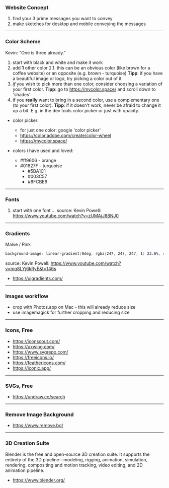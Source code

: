 ### Website Concept
1. find your 3 prime messages you want to convey
2. make sketches for desktop and mobile conveying the messages  
___ 


### Color Scheme
Kevin: "One is three already."

1. start with black and white and make it work
2. add **1** other color
2.1. this can be an obvious color (like brown for a coffee website) or an opposite (e.g. brown - turquoise)
**Tipp**: if you have a beautiful image or logo, try picking a color out of it
3. *if* you wish to pick more than one color, consider choosing a variation of your first color.
**Tipp**: go to https://mycolor.space/ and scroll down to 'shades'
4. if you **really** want to bring in a second color, use a complementary one (to your first color).
**Tipp**: if it doesn't work, never be afraid to change it up a bit. E.g. in the dev tools color picker or just with opacity.

- color picker: 
  - for just one color: google 'color picker'
  - https://color.adobe.com/create/color-wheel
  - https://mycolor.space/

- colors i have used and loved:
  - #ff9606 - orange
  - #01627F - turquoise
    - #5BA1C1
    - #003C57
    - #8FCBE6
___ 


### Fonts
1. start with one font
...
source: Kevin Powell: https://www.youtube.com/watch?v=zUMAjJ88NJ0
___


### Gradients
Malve / Pink
```css
background-image: linear-gradient(0deg, rgba(247, 247, 247, 1) 23.8%, rgba(252, 221, 221, 1) 92% );
```
source: Kevin Powell: https://www.youtube.com/watch?v=mq8LYj6kRyE&t=146s
- https://uigradients.com/
___
### Images workflow
- crop with Photos.app on Mac - this will already reduce size
- use imagemagick for further cropping and reducing size
___


### Icons, Free
- https://iconscout.com/
- https://uxwing.com/
- https://www.svgrepo.com/
- https://freeicons.io/
- https://feathericons.com/
- https://iconic.app/
___


### SVGs, Free
- https://undraw.co/search
___


### Remove Image Background
- https://www.remove.bg/
___


### 3D Creation Suite
Blender is the free and open-source 3D creation suite. It supports the entirety of the 3D pipeline—modeling, rigging, animation, simulation, rendering, compositing and motion tracking, video editing, and 2D animation pipeline.
- https://www.blender.org/
